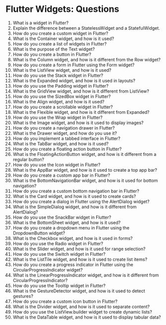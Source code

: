 # Flutter Widgets:  Questions

1. What is a widget in Flutter?
2. Explain the difference between a StatelessWidget and a StatefulWidget.
3. How do you create a custom widget in Flutter?
4. What is the Container widget, and how is it used?
5. How do you create a list of widgets in Flutter?
6. What is the purpose of the Text widget?
7. How do you create a button in Flutter?
8. What is the Column widget, and how is it different from the Row widget?
9. How do you create a form in Flutter using the Form widget?
10. What is the ListView widget, and how is it used?
11. How do you use the Stack widget in Flutter?
12. What is the Expanded widget, and how is it used in layouts?
13. How do you use the Padding widget in Flutter?
14. What is the GridView widget, and how is it different from ListView?
15. How do you use the SizedBox widget in Flutter?
16. What is the Align widget, and how is it used?
17. How do you create a scrollable widget in Flutter?
18. What is the Flexible widget, and how is it different from Expanded?
19. How do you use the Wrap widget in Flutter?
20. What is the Image widget, and how is it used to display images?
21. How do you create a navigation drawer in Flutter?
22. What is the Drawer widget, and how do you use it?
23. How do you implement a tabbed interface in Flutter?
24. What is the TabBar widget, and how is it used?
25. How do you create a floating action button in Flutter?
26. What is the FloatingActionButton widget, and how is it different from a regular button?
27. How do you use the Icon widget in Flutter?
28. What is the AppBar widget, and how is it used to create a top app bar?
29. How do you create a custom app bar in Flutter?
30. What is the BottomNavigationBar widget, and how is it used for bottom navigation?
31. How do you create a custom bottom navigation bar in Flutter?
32. What is the Card widget, and how is it used to create cards?
33. How do you create a dialog in Flutter using the AlertDialog widget?
34. What is the SimpleDialog widget, and how is it different from AlertDialog?
35. How do you use the SnackBar widget in Flutter?
36. What is the BottomSheet widget, and how is it used?
37. How do you create a dropdown menu in Flutter using the DropdownButton widget?
38. What is the Checkbox widget, and how is it used in forms?
39. How do you use the Radio widget in Flutter?
40. What is the Slider widget, and how is it used for range selection?
41. How do you use the Switch widget in Flutter?
42. What is the ListTile widget, and how is it used to create list items?
43. How do you create a progress indicator in Flutter using the CircularProgressIndicator widget?
44. What is the LinearProgressIndicator widget, and how is it different from CircularProgressIndicator?
45. How do you use the Tooltip widget in Flutter?
46. What is the GestureDetector widget, and how is it used to detect gestures?
47. How do you create a custom icon button in Flutter?
48. What is the Divider widget, and how is it used to separate content?
49. How do you use the ListView.builder widget to create dynamic lists?
50. What is the DataTable widget, and how is it used to display tabular data?
